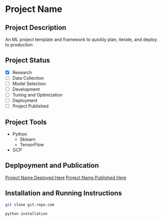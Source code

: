 # Project Name

## Project Description
An ML project template and framework to quickly plan, iterate, and deploy to production

## Project Status
- [x] Research
- [ ] Data Collection
- [ ] Model Selection
- [ ] Development
- [ ] Tuning and Optimization
- [ ] Deployment
- [ ] Project Published

## Project Tools
- Python
  - Sklearn
  - TensorFlow
- GCP

## Deplpoyment and Publication
[Project Name Deployed Here](keenanvenuti.com/projects)
[Project Name Published Here](keenanvenuti.com/projects)

## Installation and Running Instructions

```sh
git clone git.repo.com
```
```sh
python installation
```
